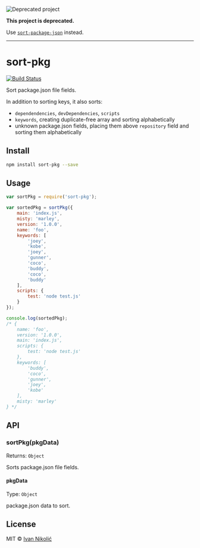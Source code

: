 ![Deprecated project](https://img.shields.io/badge/status-deprecated-red.svg)

**This project is deprecated.**

Use [`sort-package-json`](https://github.com/keithamus/sort-package-json) instead.

---

# sort-pkg

[![Build Status][ci-img]][ci]

Sort package.json file fields.

In addition to sorting keys, it also sorts:

* `dependendencies`, `devDependencies`, `scripts`
* `keywords`, creating duplicate-free array and sorting alphabetically
* unknown package.json fields, placing them above `repository` field and sorting them alphabetically

## Install

```sh
npm install sort-pkg --save
```

## Usage

```js
var sortPkg = require('sort-pkg');

var sortedPkg = sortPkg({
	main: 'index.js',
	misty: 'marley',
	version: '1.0.0',
	name: 'foo',
	keywords: [
		'joey',
		'kobe',
		'joey',
		'gunner',
		'coco',
		'buddy',
		'coco',
		'buddy'
	],
	scripts: {
		test: 'node test.js'
	}
});

console.log(sortedPkg);
/* {
	name: 'foo',
	version: '1.0.0',
	main: 'index.js',
	scripts: {
		test: 'node test.js'
	},
	keywords: [
		'buddy',
		'coco',
		'gunner',
		'joey',
		'kobe'
	],
	misty: 'marley'
} */
```

## API

### sortPkg(pkgData)

Returns: `Object`

Sorts package.json file fields.

#### pkgData

Type: `Object`

package.json data to sort.

## License

MIT © [Ivan Nikolić](http://ivannikolic.com)

[ci]: https://travis-ci.org/niksy/sort-pkg
[ci-img]: https://travis-ci.org/niksy/sort-pkg.svg?branch=master

